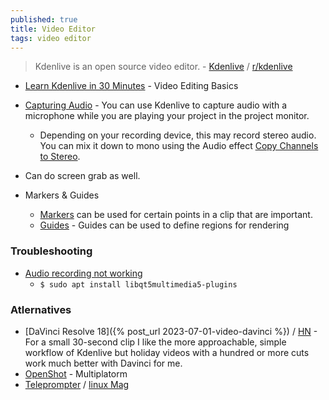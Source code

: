 ```yaml
---
published: true
title: Video Editor
tags: video editor
---
```

> Kdenlive is an open source video editor. - [Kdenlive](https://kdenlive.org/en/features/) / [ r/kdenlive ](https://www.reddit.com/r/kdenlive/)

- [Learn Kdenlive in 30 Minutes](https://www.youtube.com/watch?v=zYD0b8LpiQA) - Video Editing Basics

- [Capturing Audio](https://docs.kdenlive.org/en/project_and_asset_management/capturing_audio.html) - You can use Kdenlive to capture audio with a microphone while you are playing your project in the project monitor.
	- Depending on your recording device, this may record stereo audio. You can mix it down to mono using the Audio effect [Copy Channels to Stereo](https://docs.kdenlive.org/en/effects_and_filters/audio_effects/channels/copy_channels_to_stereo.html).

- Can do screen grab as well.

- Markers & Guides
	- [Markers](https://docs.kdenlive.org/en/cutting_and_assembling/markers.html) can be used for certain points in a clip that are important.
    - [Guides](https://docs.kdenlive.org/en/cutting_and_assembling/guides.html#guides) - Guides can be used to define regions for rendering

### Troubleshooting
- [Audio recording not working ](https://www.reddit.com/r/kdenlive/comments/gy4pi8/audio_recording_not_working/)
	- `$ sudo apt install libqt5multimedia5-plugins`

### Atlernatives
- [DaVinci Resolve 18]({% post_url 2023-07-01-video-davinci %}) / [HN](https://news.ycombinator.com/item?id=31142560) - For a small 30-second clip I like the more approachable, simple workflow of Kdenlive but holiday videos with a hundred or more cuts work much better with Davinci for me.
- [OpenShot](https://www.openshot.org/) - Multiplatorm
- [Teleprompter](https://imaginary.tech/teleprompter/) / [linux Mag](https://www.linux-magazine.com/Issues/2020/237/Imaginary-Teleprompter)